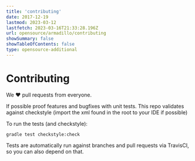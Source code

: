```yaml
---
title: 'contributing'
date: 2017-12-19
lastmod: 2023-03-12
lastfetch: 2023-03-16T21:33:28.196Z
url: opensource/armadillo/contributing
showSummary: false
showTableOfContents: false
type: opensource-additional
---
```

# Contributing

We ❤ pull requests from everyone.

If possible proof features and bugfixes with unit tests.
This repo validates against checkstyle (import the xml found in the root to your IDE if possible)

To run the tests (and checkstyle):

```shell
gradle test checkstyle:check
```

Tests are automatically run against branches and pull requests
via TravisCI, so you can also depend on that.
